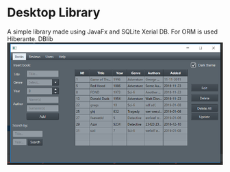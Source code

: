 # Desktop Library

A simple library made using JavaFx and SQLite Xerial DB. For ORM is used Hiberante. DBlib 
![](images/image.PNG)
